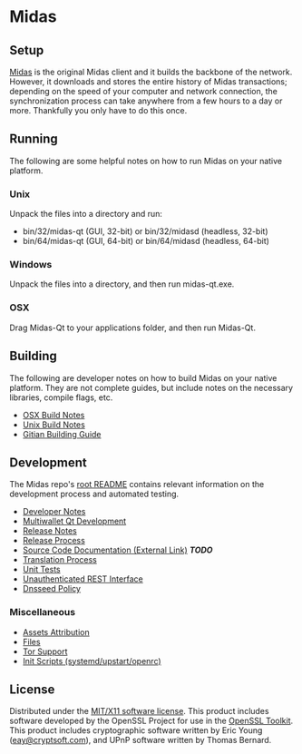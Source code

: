 Midas
=====================

Setup
---------------------
[Midas](http://midas.io/) is the original Midas client and it builds the backbone of the network. However, it downloads and stores the entire history of Midas transactions; depending on the speed of your computer and network connection, the synchronization process can take anywhere from a few hours to a day or more. Thankfully you only have to do this once.

Running
---------------------
The following are some helpful notes on how to run Midas on your native platform.

### Unix

Unpack the files into a directory and run:

- bin/32/midas-qt (GUI, 32-bit) or bin/32/midasd (headless, 32-bit)
- bin/64/midas-qt (GUI, 64-bit) or bin/64/midasd (headless, 64-bit)

### Windows

Unpack the files into a directory, and then run midas-qt.exe.

### OSX

Drag Midas-Qt to your applications folder, and then run Midas-Qt.

Building
---------------------
The following are developer notes on how to build Midas on your native platform. They are not complete guides, but include notes on the necessary libraries, compile flags, etc.

- [OSX Build Notes](build-osx.md)
- [Unix Build Notes](build-unix.md)
- [Gitian Building Guide](gitian-building.md)

Development
---------------------
The Midas repo's [root README](https://github.com/hazzardt/midas/blob/master/README.md) contains relevant information on the development process and automated testing.

- [Developer Notes](developer-notes.md)
- [Multiwallet Qt Development](multiwallet-qt.md)
- [Release Notes](release-notes.md)
- [Release Process](release-process.md)
- [Source Code Documentation (External Link)](https://dev.visucore.com/bitcoin/doxygen/) ***TODO***
- [Translation Process](translation_process.md)
- [Unit Tests](unit-tests.md)
- [Unauthenticated REST Interface](REST-interface.md)
- [Dnsseed Policy](dnsseed-policy.md)

### Miscellaneous
- [Assets Attribution](assets-attribution.md)
- [Files](files.md)
- [Tor Support](tor.md)
- [Init Scripts (systemd/upstart/openrc)](init.md)

License
---------------------
Distributed under the [MIT/X11 software license](http://www.opensource.org/licenses/mit-license.php).
This product includes software developed by the OpenSSL Project for use in the [OpenSSL Toolkit](https://www.openssl.org/). This product includes
cryptographic software written by Eric Young ([eay@cryptsoft.com](mailto:eay@cryptsoft.com)), and UPnP software written by Thomas Bernard.
